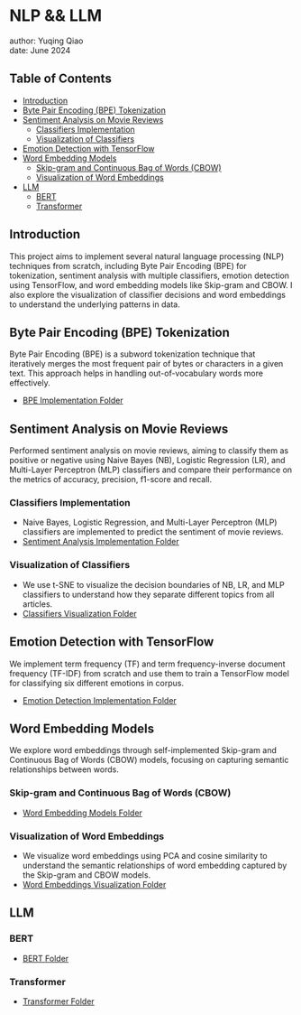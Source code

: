# NLP && LLM
author: Yuqing Qiao  
date: June 2024

## Table of Contents
- [Introduction](#introduction)
- [Byte Pair Encoding (BPE) Tokenization](#byte-pair-encoding-bpe-tokenization)
- [Sentiment Analysis on Movie Reviews](#sentiment-analysis-on-movie-reviews)
  - [Classifiers Implementation](#classifiers-implementation)
  - [Visualization of Classifiers](#visualization-of-classifiers)
- [Emotion Detection with TensorFlow](#emotion-detection-with-tensorflow)
- [Word Embedding Models](#word-embedding-models)
  - [Skip-gram and Continuous Bag of Words (CBOW)](#skip-gram-and-continuous-bag-of-words-cbow)
  - [Visualization of Word Embeddings](#visualization-of-word-embeddings)
- [LLM](#llm)
  - [BERT](#bert)
  - [Transformer](#transformer)

## Introduction
This project aims to implement several natural language processing (NLP) techniques from scratch, including Byte Pair Encoding (BPE) for tokenization, sentiment analysis with multiple classifiers, emotion detection using TensorFlow, and word embedding models like Skip-gram and CBOW. I also explore the visualization of classifier decisions and word embeddings to understand the underlying patterns in data.

## Byte Pair Encoding (BPE) Tokenization
Byte Pair Encoding (BPE) is a subword tokenization technique that iteratively merges the most frequent pair of bytes or characters in a given text. This approach helps in handling out-of-vocabulary words more effectively.
- [BPE Implementation Folder](bpe/BPE.ipynb)

## Sentiment Analysis on Movie Reviews
Performed sentiment analysis on movie reviews, aiming to classify them as positive or negative using Naive Bayes (NB), Logistic Regression (LR), and Multi-Layer Perceptron (MLP) classifiers and compare their performance on the metrics of accuracy, precision, f1-score and recall.

### Classifiers Implementation
- Naive Bayes, Logistic Regression, and Multi-Layer Perceptron (MLP) classifiers are implemented to predict the sentiment of movie reviews.
- [Sentiment Analysis Implementation Folder](/sentimental%20analysis/Sentiment_Analysis.ipynb)

### Visualization of Classifiers
- We use t-SNE to visualize the decision boundaries of NB, LR, and MLP classifiers to understand how they separate different topics from all articles.
- [Classifiers Visualization Folder](/classifier/ArticleClassifier&EmotionPrediction.ipynb)

## Emotion Detection with TensorFlow
We implement term frequency (TF) and term frequency-inverse document frequency (TF-IDF) from scratch and use them to train a TensorFlow model for classifying six different emotions in corpus.
- [Emotion Detection Implementation Folder](/classifier/ArticleClassifier&EmotionPrediction.ipynb)

## Word Embedding Models
We explore word embeddings through self-implemented Skip-gram and Continuous Bag of Words (CBOW) models, focusing on capturing semantic relationships between words.

### Skip-gram and Continuous Bag of Words (CBOW)
- [Word Embedding Models Folder](/word%20embedding/Skipgram&CBOW.ipynb)

### Visualization of Word Embeddings
- We visualize word embeddings using PCA and cosine similarity to understand the semantic relationships of word embedding captured by the Skip-gram and CBOW models.
- [Word Embeddings Visualization Folder](/word%20embedding/Skipgram&CBOW.ipynb)

## LLM

### BERT
- [BERT Folder](/BERT/BERT.ipynb)

### Transformer
- [Transformer Folder](/Transformer/PA2_Yuqing_(Transformer).ipynb)
